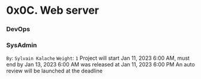 # 0x0C. Web server
### DevOps
### SysAdmin
 `By`: `Sylvain Kalache`
 `Weight`: `1`
 Project will start Jan 11, 2023 6:00 AM, must end by Jan 13, 2023 6:00 AM
 was released at Jan 11, 2023 6:00 PM
 An auto review will be launched at the deadline
